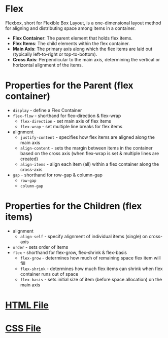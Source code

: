 # Flex
Flexbox, short for Flexible Box Layout, is a one-dimensional layout method for aligning and distributing space among items in a container.

* **Flex Container**: The parent element that holds flex items.
* **Flex Items**: The child elements within the flex container. 
* **Main Axis**: The primary axis along which the flex items are laid out (typically left-to-right or top-to-bottom).
* **Cross Axis**: Perpendicular to the main axis, determining the vertical or horizontal alignment of the items.

# Properties for the Parent (flex container)
* `display` - define a Flex Container
* `flex-flow` - shorthand for flex-direction & flex-wrap
    * `flex-direction` - set main axis of flex items
    * `flex-wrap` - set multiple line breaks for flex items
* alignment
    * `justify-content` - specifies how flex items are aligned along the main axis
    * `align-content` - sets the margin between items in the container based on the cross axis (when flex-wrap is set & multiple lines are created)
    * `align-items` - align each item (all) within a flex container along the cross-axis
* `gap` - shorthand for row-gap & column-gap
    * `row-gap`
    * `column-gap`


# Properties for the Children (flex items)

* alignment
    * `align-self` - specify alignment of individual items (single) on cross-axis
* `order` - sets order of items
* `flex` - shorthand for flex-grow, flex-shrink & flex-basis
    * `flex-grow` - determines how much of remaining space flex item will fill
    * `flex-shrink` - determines how much flex items can shrink when flex container runs out of space
    * `flex-basis` - sets initial size of item (before space allocation) on the main axis

# [HTML File](/code/flex.html)
# [CSS File](/code/flex.css)